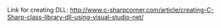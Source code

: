 Link for creating DLL:
http://www.c-sharpcorner.com/article/creating-C-Sharp-class-library-dll-using-visual-studio-net/
